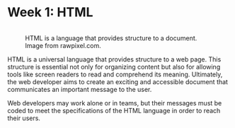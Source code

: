 # Week 1: HTML

<figure><img src="../.gitbook/assets/intro-html.avif" alt=""><figcaption><p>HTML is a language that provides structure to a document. Image from rawpixel.com.</p></figcaption></figure>

HTML is a universal language that provides structure to a web page. This structure is essential not only for organizing content but also for allowing tools like screen readers to read and comprehend its meaning. Ultimately, the web developer aims to create an exciting and accessible document that communicates an important message to the user.

Web developers may work alone or in teams, but their messages must be coded to meet the specifications of the HTML language in order to reach their users.
